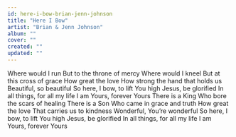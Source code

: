 ```yaml
---
id: here-i-bow-brian-jenn-johnson
title: "Here I Bow"
artist: "Brian & Jenn Johnson"
album: ""
cover: ""
created: ""
updated: ""
---
```


Where would I run
But to the throne of mercy
Where would I kneel
But at this cross of grace
How great the love
How strong the hand that holds us
Beautiful, so beautiful
So here, I bow, to lift You high
Jesus, be glorified
In all things, for all my life
I am Yours, forever Yours
There is a King
Who bore the scars of healing
There is a Son
Who came in grace and truth
How great the love
That carries us to kindness
Wonderful, You’re wonderful
So here, I bow, to lift You high
Jesus, be glorified
In all things, for all my life
I am Yours, forever Yours